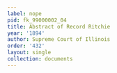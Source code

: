 ```yaml
---
label: nope
pid: fk_99000002_04
title: Abstract of Record Ritchie
year: '1894'
author: Supreme Court of Illinois
order: '432'
layout: single
collection: documents
---
```

